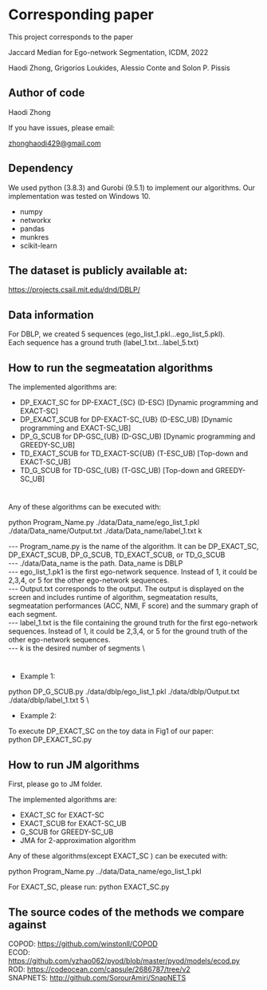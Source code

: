# Corresponding paper
This project corresponds to the paper

Jaccard Median for Ego-network Segmentation, ICDM, 2022

Haodi Zhong, Grigorios Loukides, Alessio Conte and Solon P. Pissis

## Author of code

Haodi Zhong

If you have issues, please email:

zhonghaodi429@gmail.com

## Dependency


We used python (3.8.3) and  Gurobi (9.5.1) to implement our algorithms. Our implementation was tested on Windows 10.

- numpy
- networkx 
- pandas 
- munkres
- scikit-learn

## The dataset is publicly available at:

https://projects.csail.mit.edu/dnd/DBLP/ 

## Data information

For DBLP, we created 5 sequences (ego_list_1.pkl...ego_list_5.pkl). \
Each sequence has a ground truth (label_1.txt...label_5.txt) 

## How to run the segmeatation algorithms

The implemented algorithms are: 

* DP_EXACT_SC for DP-EXACT_{SC} (D-ESC)	      [Dynamic programming and EXACT-SC] 	
* DP_EXACT_SCUB for DP-EXACT-SC_{UB} (D-ESC_UB) [Dynamic programming and EXACT-SC_UB] 
* DP_G_SCUB for DP-GSC_{UB} (D-GSC_UB)	      [Dynamic programming and GREEDY-SC_UB] 	 
* TD_EXACT_SCUB for TD_EXACT-SC{UB} (T-ESC_UB)  [Top-down and EXACT-SC_UB] 	 
* TD_G_SCUB for TD-GSC_{UB} (T-GSC_UB)          [Top-down and GREEDY-SC_UB]	


#

Any of these algorithms can be executed with: 	 
	 
python Program_Name.py ./data/Data_name/ego_list_1.pkl ./data/Data_name/Output.txt  ./data/Data_name/label_1.txt k	 

--- Program_name.py is the name of the algorithm. It can be DP_EXACT_SC, DP_EXACT_SCUB, DP_G_SCUB, TD_EXACT_SCUB, or TD_G_SCUB	 \
--- ./data/Data_name is the path. Data_name is DBLP	 \
--- ego_list_1.pk1 is the first ego-network sequence. Instead of 1, it could be 2,3,4, or 5 for the other ego-network sequences.	 \
--- Output.txt corresponds to the output. The output is displayed on the screen and includes runtime of algorithm, segmeatation results, segmeatation performances (ACC, NMI, F score) and the summary graph of each segment. 	 \
--- label_1.txt is the file containing the ground truth for the first ego-network sequences. Instead of 1, it could be 2,3,4, or 5 for the ground truth of the other ego-network sequences.	 \
--- k is the desired number of segments	 \

#

* Example 1:	 

python DP_G_SCUB.py ./data/dblp/ego_list_1.pkl ./data/dblp/Output.txt  ./data/dblp/label_1.txt 5	 \
	 
* Example 2: 	 

To execute DP_EXACT_SC on the toy data in Fig1 of our paper:	 \
python DP_EXACT_SC.py 	 

## How to run JM algorithms

First, please go to JM folder.

The implemented algorithms are:

* EXACT_SC for EXACT-SC  
* EXACT_SCUB for EXACT-SC_UB
* G_SCUB for GREEDY-SC_UB
* JMA for 2-approximation algorithm 

Any of these algorithms(except EXACT_SC ) can be executed with: 

python Program_Name.py ../data/Data_name/ego_list_1.pkl 

For EXACT_SC, please run:
python EXACT_SC.py

## The source codes of the methods we compare against

COPOD: https://github.com/winstonll/COPOD \
ECOD: https://github.com/yzhao062/pyod/blob/master/pyod/models/ecod.py \
ROD: https://codeocean.com/capsule/2686787/tree/v2 \
SNAPNETS: http://github.com/SorourAmiri/SnapNETS 

